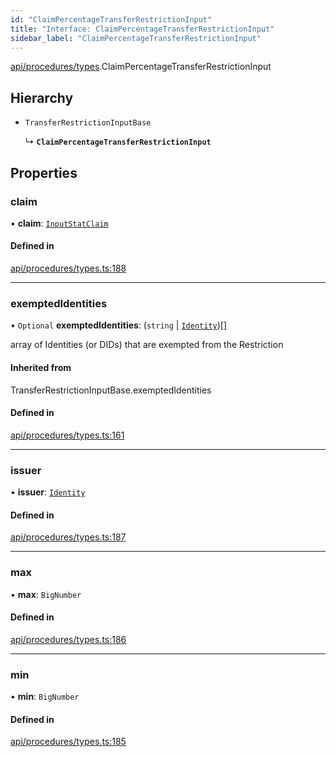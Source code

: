 ```yaml
---
id: "ClaimPercentageTransferRestrictionInput"
title: "Interface: ClaimPercentageTransferRestrictionInput"
sidebar_label: "ClaimPercentageTransferRestrictionInput"
---
```


[api/procedures/types](../../../../../modules/API/Procedures/Types/Types.md).ClaimPercentageTransferRestrictionInput

## Hierarchy

- `TransferRestrictionInputBase`

  ↳ **`ClaimPercentageTransferRestrictionInput`**

## Properties

### claim

• **claim**: [`InputStatClaim`](../../../../../modules/Types/Types.md#inputstatclaim)

#### Defined in

[api/procedures/types.ts:188](https://github.com/PolymeshAssociation/polymesh-sdk/blob/91c2d2d8/src/api/procedures/types.ts#L188)

___

### exemptedIdentities

• `Optional` **exemptedIdentities**: (`string` \| [`Identity`](../../../../../classes/API/Entities/Identity/Identity.md))[]

array of Identities (or DIDs) that are exempted from the Restriction

#### Inherited from

TransferRestrictionInputBase.exemptedIdentities

#### Defined in

[api/procedures/types.ts:161](https://github.com/PolymeshAssociation/polymesh-sdk/blob/91c2d2d8/src/api/procedures/types.ts#L161)

___

### issuer

• **issuer**: [`Identity`](../../../../../classes/API/Entities/Identity/Identity.md)

#### Defined in

[api/procedures/types.ts:187](https://github.com/PolymeshAssociation/polymesh-sdk/blob/91c2d2d8/src/api/procedures/types.ts#L187)

___

### max

• **max**: `BigNumber`

#### Defined in

[api/procedures/types.ts:186](https://github.com/PolymeshAssociation/polymesh-sdk/blob/91c2d2d8/src/api/procedures/types.ts#L186)

___

### min

• **min**: `BigNumber`

#### Defined in

[api/procedures/types.ts:185](https://github.com/PolymeshAssociation/polymesh-sdk/blob/91c2d2d8/src/api/procedures/types.ts#L185)

